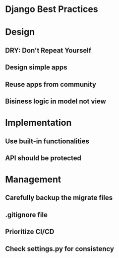 Django Best Practices
===

# Design

## DRY: Don't Repeat Yourself

## Design simple apps

## Reuse apps from community

## Bisiness logic in model not view


# Implementation 

## Use built-in functionalities

## API should be protected


# Management

## Carefully backup the migrate files

## .gitignore file

## Prioritize CI/CD

## Check settings.py for consistency


